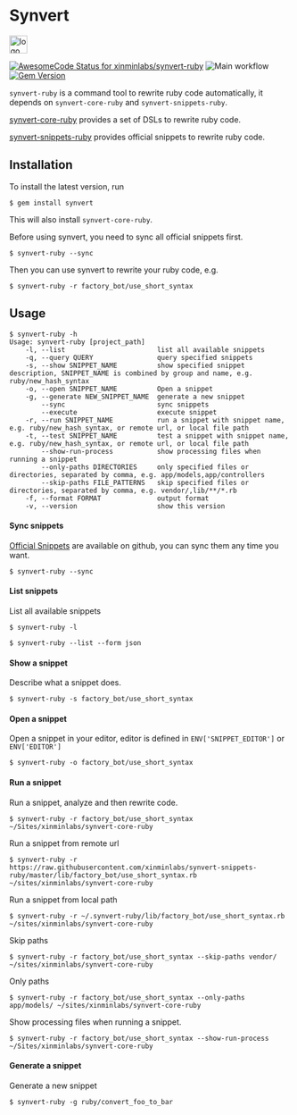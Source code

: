 # Synvert

<img src="https://synvert.net/img/logo_96.png" alt="logo" width="32" height="32" />

[![AwesomeCode Status for xinminlabs/synvert-ruby](https://awesomecode.io/projects/47cd9805-171c-4c61-b927-baa46cd4020a/status)](https://awesomecode.io/repos/xinminlabs/synvert-ruby)
![Main workflow](https://github.com/xinminlabs/synvert-ruby/actions/workflows/main.yml/badge.svg)
[![Gem Version](https://badge.fury.io/rb/synvert.svg)](http://badge.fury.io/rb/synvert)

`synvert-ruby` is a command tool to rewrite ruby code automatically, it depends on `synvert-core-ruby` and `synvert-snippets-ruby`.

[synvert-core-ruby](https://github.com/xinminlabs/synvert-core-ruby) provides a set of DSLs to rewrite ruby code.

[synvert-snippets-ruby](https://github.com/xinminlabs/synvert-snippets-ruby) provides official snippets to rewrite ruby code.

## Installation

To install the latest version, run


```
$ gem install synvert
```

This will also install `synvert-core-ruby`.

Before using synvert, you need to sync all official snippets first.

```
$ synvert-ruby --sync
```

Then you can use synvert to rewrite your ruby code, e.g.

```
$ synvert-ruby -r factory_bot/use_short_syntax
```

## Usage

```
$ synvert-ruby -h
Usage: synvert-ruby [project_path]
    -l, --list                       list all available snippets
    -q, --query QUERY                query specified snippets
    -s, --show SNIPPET_NAME          show specified snippet description, SNIPPET_NAME is combined by group and name, e.g. ruby/new_hash_syntax
    -o, --open SNIPPET_NAME          Open a snippet
    -g, --generate NEW_SNIPPET_NAME  generate a new snippet
        --sync                       sync snippets
        --execute                    execute snippet
    -r, --run SNIPPET_NAME           run a snippet with snippet name, e.g. ruby/new_hash_syntax, or remote url, or local file path
    -t, --test SNIPPET_NAME          test a snippet with snippet name, e.g. ruby/new_hash_syntax, or remote url, or local file path
        --show-run-process           show processing files when running a snippet
        --only-paths DIRECTORIES     only specified files or directories, separated by comma, e.g. app/models,app/controllers
        --skip-paths FILE_PATTERNS   skip specified files or directories, separated by comma, e.g. vendor/,lib/**/*.rb
    -f, --format FORMAT              output format
    -v, --version                    show this version
```

#### Sync snippets

[Official Snippets](https://github.com/xinminlabs/synvert-snippets-ruby) are available on github,
you can sync them any time you want.

```
$ synvert-ruby --sync
```

#### List snippets

List all available snippets

```
$ synvert-ruby -l

$ synvert-ruby --list --form json
```

#### Show a snippet

Describe what a snippet does.

```
$ synvert-ruby -s factory_bot/use_short_syntax
```

#### Open a snippet

Open a snippet in your editor, editor is defined in
`ENV['SNIPPET_EDITOR']` or `ENV['EDITOR']`

```
$ synvert-ruby -o factory_bot/use_short_syntax
```

#### Run a snippet

Run a snippet, analyze and then rewrite code.

```
$ synvert-ruby -r factory_bot/use_short_syntax ~/Sites/xinminlabs/synvert-core-ruby
```

Run a snippet from remote url

```
$ synvert-ruby -r https://raw.githubusercontent.com/xinminlabs/synvert-snippets-ruby/master/lib/factory_bot/use_short_syntax.rb ~/sites/xinminlabs/synvert-core-ruby
```

Run a snippet from local path

```
$ synvert-ruby -r ~/.synvert-ruby/lib/factory_bot/use_short_syntax.rb ~/sites/xinminlabs/synvert-core-ruby
```

Skip paths

```
$ synvert-ruby -r factory_bot/use_short_syntax --skip-paths vendor/ ~/sites/xinminlabs/synvert-core-ruby
```

Only paths

```
$ synvert-ruby -r factory_bot/use_short_syntax --only-paths app/models/ ~/sites/xinminlabs/synvert-core-ruby
```

Show processing files when running a snippet.

```
$ synvert-ruby -r factory_bot/use_short_syntax --show-run-process ~/Sites/xinminlabs/synvert-core-ruby
```

#### Generate a snippet

Generate a new snippet

```
$ synvert-ruby -g ruby/convert_foo_to_bar
```
